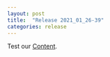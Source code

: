 ```yaml
---
layout: post
title:  "Release 2021_01_26-39"
categories: release
---
```

Test our [Content](https://github.com/Nowhere-Know-How/PipelinePrototype-Releases/releases/download/latest-master/Build_2021_01_26-39.zip).


